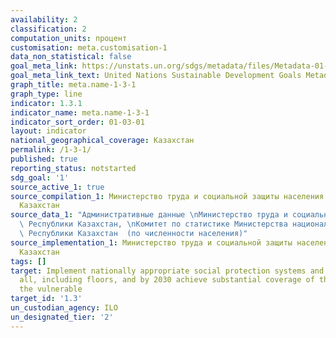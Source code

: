 ```yaml
---
availability: 2
classification: 2
computation_units: процент
customisation: meta.customisation-1
data_non_statistical: false
goal_meta_link: https://unstats.un.org/sdgs/metadata/files/Metadata-01-03-01a.pdf
goal_meta_link_text: United Nations Sustainable Development Goals Metadata (pdf 894kB)
graph_title: meta.name-1-3-1
graph_type: line
indicator: 1.3.1
indicator_name: meta.name-1-3-1
indicator_sort_order: 01-03-01
layout: indicator
national_geographical_coverage: Казахстан
permalink: /1-3-1/
published: true
reporting_status: notstarted
sdg_goal: '1'
source_active_1: true
source_compilation_1: Министерство труда и социальной защиты населения Республики
  Казахстан
source_data_1: "Административные данные \nМинистерство труда и социальной защиты населения\
  \ Республики Казахстан, \nКомитет по статистике Министерства национальной экономики\
  \ Республики Казахстан  (по численности населения)"
source_implementation_1: Министерство труда и социальной защиты населения Республики
  Казахстан
tags: []
target: Implement nationally appropriate social protection systems and measures for
  all, including floors, and by 2030 achieve substantial coverage of the poor and
  the vulnerable
target_id: '1.3'
un_custodian_agency: ILO
un_designated_tier: '2'
---
```

